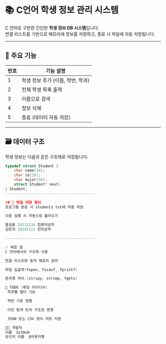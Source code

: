 # 📚 C언어 학생 정보 관리 시스템

C 언어로 구현한 간단한 **학생 정보 DB 시스템**입니다.  
연결 리스트를 기반으로 메모리에 정보를 저장하고, 종료 시 파일에 자동 저장됩니다.

---

## 📌 주요 기능

| 번호 | 기능 설명 |
|------|------------|
| 1 | 학생 정보 추가 (이름, 학번, 학과) |
| 2 | 전체 학생 목록 출력 |
| 3 | 이름으로 검색 |
| 4 | 정보 삭제 |
| 5 | 종료 (데이터 자동 저장) |

---

## 🗃️ 데이터 구조

학생 정보는 다음과 같은 구조체로 저장됩니다:

```c
typedef struct Student {
    char name[50];
    char id[20];
    char major[50];
    struct Student* next;
} Student;
-----------------------------------------

## 📁 파일 저장 형식
프로그램 종료 시 students.txt에 자동 저장

다음 실행 시 자동으로 불러오기

홍길동 20231234 컴퓨터공학
김민지 20241111 전자공학

-----------------------------------------

✨ 배운 점
C 언어에서의 구조체 사용

연결 리스트와 동적 메모리 관리

파일 입출력(fopen, fscanf, fprintf)

문자열 처리 (strcpy, strcmp, fgets)

📌 TODO (확장 아이디어)
 학과별 필터 기능

 학번 기준 정렬

 이진 탐색 트리 구조로 변경

 JSON 또는 CSV 형식 저장 지원

🧑‍💻 개발자
이름	GitHub
당신의 이름	@사용자명


